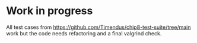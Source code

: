 # Work in progress

All test cases from https://github.com/Timendus/chip8-test-suite/tree/main work but the code needs refactoring and a final valgrind check.
